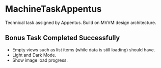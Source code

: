 # MachineTaskAppentus
Technical task assigned by Appentus. Build on MVVM design architecture.

## Bonus Task Completed Successfully
- Empty views such as list items (while data is still loading) should have.
- Light and Dark Mode.
- Show image load progress.
